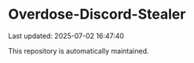 # Overdose-Discord-Stealer

Last updated: 2025-07-02 16:47:40

This repository is automatically maintained.
